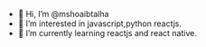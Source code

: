 - 👋 Hi, I’m @mshoaibtalha
- 👀 I’m interested in javascript,python reactjs.
- 🌱 I’m currently learning reactjs and react native.


<!---
mshoaibtalha/mshoaibtalha is a ✨ special ✨ repository because its `README.md` (this file) appears on your GitHub profile.
You can click the Preview link to take a look at your changes.
--->
